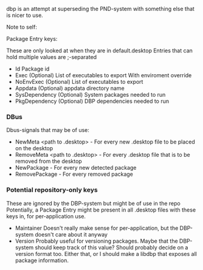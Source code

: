 dbp is an attempt at superseding the PND-system with something else that is
nicer to use.


Note to self:

Package Entry keys:

These are only looked at when they are in default.desktop
Entries that can hold multiple values are ;-separated

* Id			Package id
* Exec			(Optional) List of executables to export With enviroment override
* NoEnvExec		(Optional) List of executables to export
* Appdata		(Optional) appdata directory name
* SysDependency		(Optional) System packages needed to run
* PkgDependency		(Optional) DBP dependencies needed to run

### DBus
Dbus-signals that may be of use:
* NewMeta	<path to .desktop>	- For every new .desktop file to be placed on the desktop
* RemoveMeta <path to .desktop>	- For every .desktop file that is to be removed from the desktop
* NewPackage <pkgid>		- For every new detected package
* RemovePackage <pkgid>		- For every removed package


### Potential repository-only keys
These are ignored by the DBP-system but might be of use in the repo
Potentially, a Package Entry might be present in all .desktop files with these
keys in, for per-application use.

* Maintainer		Doesn't really make sense for per-application, but the DBP-system doesn't care about it anyway
* Version		Probably useful for versioning packages. Maybe that the DBP-system should keep track of this value? Should probably decide on a version format too. Either that, or I should make a libdbp that exposes all package information.

